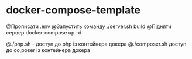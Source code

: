 # docker-compose-template

@Прописати .env
@Запустить команду ./server.sh build
@Підняти сервер docker-compose up -d


@./php.sh - доступ до php із контейнера докера
@./composer.sh доступ до co,poser із контейнера докера
